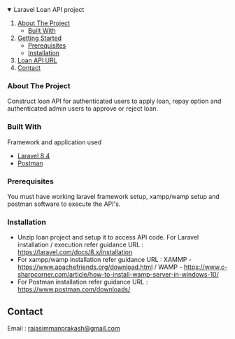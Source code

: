 <details open="open">
  <summary>Laravel Loan API project</summary>
  <ol>
    <li>
      <a href="#about-the-project">About The Project</a>
      <ul>
        <li><a href="#built-with">Built With</a></li>
      </ul>
    </li>
    <li>
      <a href="#getting-started">Getting Started</a>
      <ul>
        <li><a href="#prerequisites">Prerequisites</a></li>
        <li><a href="#installation">Installation</a></li>
      </ul>
    </li>
    <li><a href="https://www.getpostman.com/collections/e2bac074c94b16257dfe">Loan API URL</a></li>
    <li><a href="#contact">Contact</a></li>
  </ol>
</details>

### About The Project

Construct loan API for authenticated users to apply loan, repay option and authenticated admin users to approve or reject loan.

### Built With

Framework and application used
* [Laravel 8.4](https://laravel.com)
* [Postman](https://postman.com/)

### Prerequisites

You must have working laravel framework setup, xampp/wamp setup and postman software to execute the API's.

### Installation

* Unzip loan project and setup it to access API code. For Laravel installation / execution refer guidance URL : https://laravel.com/docs/8.x/installation
* For xampp/wamp installation refer guidance URL : XAMMP - https://www.apachefriends.org/download.html / WAMP - https://www.c-sharpcorner.com/article/how-to-install-wamp-server-in-windows-10/
* For Postman installation refer guidance URL : https://www.postman.com/downloads/

## Contact

Email : rajasimmanprakash@gmail.com

